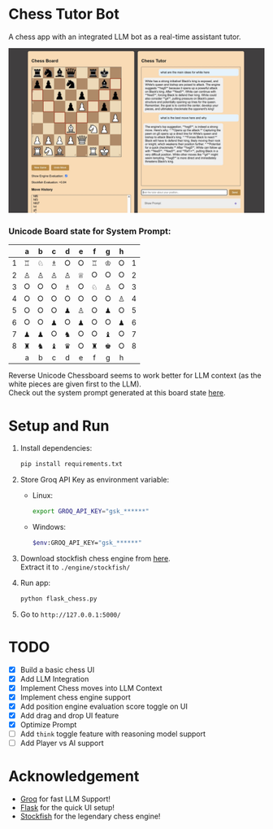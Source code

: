 # Chess Tutor Bot
A chess app with an integrated LLM bot as a real-time assistant tutor.

![](img/Flask%20Chess%20UI%20Demo%20Screenshot.jpg)

### Unicode Board state for System Prompt:
| | a | b | c | d | e | f | g | h | |
| :---: | :---: | :---: | :---: | :---: | :---: | :---: | :---: | :---: | :---: |
| 1 | ♖ | ♘ | ♗ | ⭘ | ⭘ | ♖ | ♔ | ⭘| 1 |
| 2 | ♙ | ♙ | ♙ | ♙ | ♕ | ⭘ | ⭘ | ⭘| 2 |
| 3 | ⭘ | ⭘ | ⭘ | ♗ | ⭘ | ♘ | ♙ | ⭘| 3 |
| 4 | ⭘ | ⭘ | ⭘ | ⭘ | ⭘ | ⭘ | ⭘ | ♙| 4 |
| 5 | ⭘ | ⭘ | ⭘ | ♟ | ♙ | ⭘ | ♟ | ⭘| 5 |
| 6 | ⭘ | ⭘ | ♟ | ⭘ | ♟ | ⭘ | ⭘ | ♟| 6 |
| 7 | ♟ | ♟ | ⭘ | ♞ | ⭘ | ⭘ | ♝ | ⭘| 7 |
| 8 | ♜ | ♞ | ♝ | ♛ | ⭘ | ♜ | ♚ | ⭘| 8 |
| | a | b | c | d | e | f | g | h | |

Reverse Unicode Chessboard seems to work better for LLM context (as the white pieces are given first to the LLM).<br>
Check out the system prompt generated at this board state [here](demo-system-prompt.md).

# Setup and Run

1. Install dependencies:
    ```sh
    pip install requirements.txt
    ```

2. Store Groq API Key as environment variable:
    - Linux:
        ```sh
        export GROQ_API_KEY="gsk_******"
        ```
    - Windows:
        ```sh
        $env:GROQ_API_KEY="gsk_******"
        ```

3. Download stockfish chess engine from [here](https://stockfishchess.org/download/). <br>
Extract it to `./engine/stockfish/` 

4. Run app:
    ```sh
    python flask_chess.py
    ```

5. Go to `http://127.0.0.1:5000/`

# TODO

- [x] Build a basic chess UI
- [x] Add LLM Integration
- [x] Implement Chess moves into LLM Context
- [x] Implement chess engine support
- [x] Add position engine evaluation score toggle on UI
- [x] Add drag and drop UI feature
- [x] Optimize Prompt
- [ ] Add `think` toggle feature with reasoning model support
- [ ] Add Player vs AI support

# Acknowledgement

- [Groq](https://groq.com/) for fast LLM Support!
- [Flask](https://flask.palletsprojects.com/) for the quick UI setup!
- [Stockfish](https://stockfishchess.org/) for the legendary chess engine!